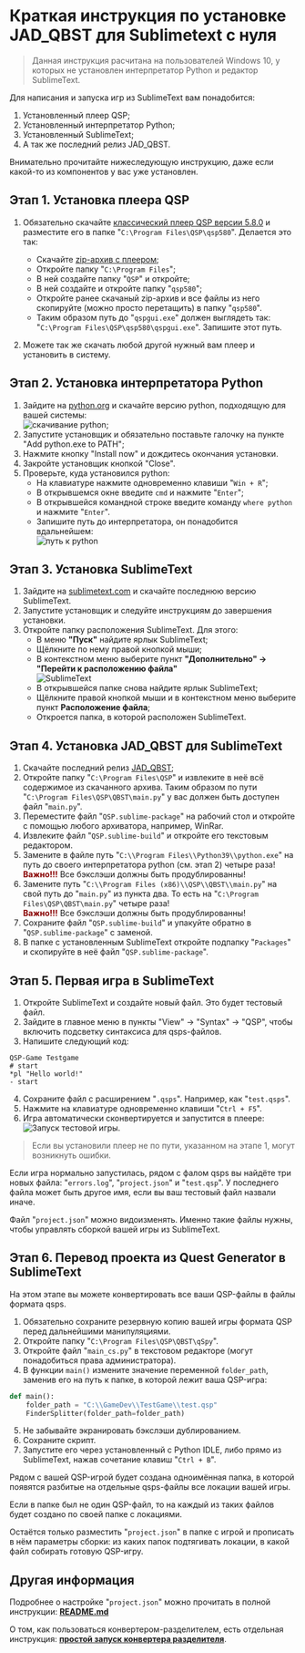 # Краткая инструкция по установке JAD_QBST для Sublimetext с нуля

> Данная инструкция расчитана на пользователей Windows 10, у которых не установлен интерпретатор Python и редактор SublimeText.

Для написания и запуска игр из SublimeText вам понадобится:

1. Установленный плеер QSP;
2. Установленный интерпретатор Python;
3. Установленный SublimeText;
4. А так же последний релиз JAD_QBST.

Внимательно прочитайте нижеследующую инструкцию, даже если какой-то из компонентов у вас уже установлен.

## Этап 1. Установка плеера QSP

1. Обязательно скачайте [классический плеер QSP версии 5.8.0](https://qsp.org/index.php?option=com_content&view=article&id=64&Itemid=87) и разместите его в папке "`C:\Program Files\QSP\qsp580`". Делается это так:
	* Скачайте [zip-архив с плеером](https://qsp.org/attachments/qsp580b7.zip);
	* Откройте папку "`C:\Program Files`";
	* В ней создайте папку "`QSP`" и откройте;
	* В ней создайте и откройте папку "`qsp580`";
	* Откройте ранее скачаный zip-архив и все файлы из него скопируйте (можно просто перетащить) в папку "`qsp580`".
	* Таким образом путь до "`qspgui.exe`" должен выглядеть так: "`C:\Program Files\QSP\qsp580\qspgui.exe`". Запишите этот путь.

2. Можете так же скачать любой другой нужный вам плеер и установить в систему.

## Этап 2. Установка интерпретатора Python

1. Зайдите на [python.org](https://www.python.org) и скачайте версию python, подходящую для вашей системы:<br />![скачивание python](https://i.ibb.co/M8NzhdW/python.png);
2. Запустите установщик и обязательно поставьте галочку на пункте "Add python.exe to PATH";
3. Нажмите кнопку "Install now" и дождитесь окончания установки.
4. Закройте установщик кнопкой "Close".
5. Проверьте, куда установился python:
	* На клавиатуре нажмите одновременно клавиши "`Win + R`";
	* В открывшемся окне введите `cmd` и нажмите "`Enter`";
	* В открывшейся командной строке введите команду `where python` и нажмите "`Enter`".
	* Запишите путь до интерпретатора, он понадобится вдальнейшем:<br>![путь к python](https://i.ibb.co/9Y6H4GQ/sdrgsewrghsfdg.png)

## Этап 3. Установка SublimeText

1. Зайдите на [sublimetext.com](https://www.sublimetext.com) и скачайте последнюю версию SublimeText.
2. Запустите установщик и следуйте инструкциям до завершения установки.
3. Откройте папку расположения SublimeText. Для этого:
	* В меню **"Пуск"** найдите ярлык SublimeText;
	* Щёлкните по нему правой кнопкой мыши;
	* В контекстном меню выберите пункт **"Дополнительно" → "Перейти к расположению файла"**<br>![SublimeText](https://i.ibb.co/XpQBxnV/dghddfghfgdh.png)
	* В открывшейся папке снова найдите ярлык SublimeText;
	* Щёлкните правой кнопкой мыши и в контекстном меню выберите пункт **Расположение файла**;
	* Откроется папка, в которой расположен SublimeText.

## Этап 4. Установка JAD_QBST для SublimeText

1. Скачайте последний релиз [JAD_QBST](https://github.com/AleksVersus/JAD_for_QSP/releases);
2. Откройте папку "`C:\Program Files\QSP`" и извлеките в неё всё содержимое из скачанного архива. Таким образом по пути "`C:\Program Files\QSP\QBST\main.py`" у вас должен быть доступен файл "`main.py`".
3. Переместите файл "`QSP.sublime-package`" на рабочий стол и откройте с помощью любого архиватора, например, WinRar.
4. Извлеките файл "`QSP.sublime-build`" и откройте его текстовым редактором.
5. Замените в файле путь "`C:\\Program Files\\Python39\\python.exe`" на путь до своего интерпретатора python (см. этап 2) четыре раза!<br><span style="color:#880000;font-weight: bold;">Важно!!!</span> Все бэкслэши должны быть продублированны!
6. Замените путь "`C:\\Program Files (x86)\\QSP\\QBST\\main.py`" на свой путь до "`main.py`" из пункта два. То есть на "`C:\Program Files\QSP\QBST\main.py`" четыре раза!<br><span style="color:#880000;font-weight: bold;">Важно!!!</span> Все бэкслэши должны быть продублированны!
7. Сохраните файл "`QSP.sublime-build`" и упакуйте обратно в "`QSP.sublime-package`" с заменой.
8. В папке с установленным SublimeText откройте подпапку "`Packages`" и скопируйте в неё файл "`QSP.sublime-package`".

## Этап 5. Первая игра в SublimeText

1. Откройте SublimeText и создайте новый файл. Это будет тестовый файл.
2. Зайдите в главное меню в пункты "View" → "Syntax" → "QSP", чтобы включить подсветку синтаксиса для qsps-файлов.
3. Напишите следующий код:
```qsp
QSP-Game Testgame
# start
*pl "Hello world!"
- start
```
4. Сохраните файл с расширением "`.qsps`". Например, как "`test.qsps`".
5. Нажмите на клавиатуре одновременно клавиши "`Ctrl + F5`".
6. Игра автоматически сконвертируется и запустится в плеере:<br>![Запуск тестовой игры](https://i.ibb.co/8M17bbZ/image.png).

> Если вы установили плеер не по пути, указанном на этапе 1, могут возникнуть ошибки.

Если игра нормально запустилась, рядом с фалом qsps вы найдёте три новых файла: "`errors.log`", "`project.json`" и "`test.qsp`". У последнего файла может быть другое имя, если вы ваш тестовый файл назвали иначе.

Файл "`project.json`" можно видоизменять. Именно такие файлы нужны, чтобы управлять сборкой вашей игры из SublimeText.

## Этап 6. Перевод проекта из Quest Generator в SublimeText

На этом этапе вы можете конвертировать все ваши QSP-файлы в файлы формата qsps.

1. Обязательно сохраните резервную копию вашей игры формата QSP перед дальнейшими манипуляциями.
2. Откройте папку "`C:\Program Files\QSP\QBST\qSpy`".
3. Откройте файл "`main_cs.py`" в текстовом редакторе (могут понадобиться права администратора).
4. В функции `main()` измените значение переменной `folder_path`, заменив его на путь к папке, в которой лежит ваша QSP-игра:
```python
def main():
	folder_path = "C:\\GameDev\\TestGame\\test.qsp"
	FinderSplitter(folder_path=folder_path)
```
5. Не забывайте экранировать бэкслэши дублированием.
6. Сохраните скрипт. 
7. Запустите его через установленный с Python IDLE, либо прямо из SublimeText, нажав сочетание клавиш "`Ctrl + B`".

Рядом с вашей QSP-игрой будет создана одноимённая папка, в которой появятся разбитые на отдельные qsps-файлы все локации вашей игры.

Если в папке был не один QSP-файл, то на каждый из таких файлов будет создано по своей папке с локациями.

Остаётся только разместить "`project.json`" в папке с игрой и прописать в нём параметры сборки: из каких папок подтягивать локации, в какой файл собирать готовую QSP-игру.


## Другая информация

Подробнее о настройке "`project.json`" можно прочитать в полной инструкции: [**README.md**](https://github.com/AleksVersus/JAD_for_QSP/blob/master/README.md)

О том, как пользоваться конвертером-разделителем, есть отдельная инструкция: [**простой запуск конвертера разделителя**](https://github.com/AleksVersus/JAD_for_QSP/blob/master/QBST/qSpy/readme.md#простой-запуск-конвертера-разделителя-скрипт-main_cspy).

